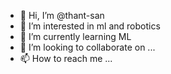 - 👋 Hi, I’m @thant-san
- 👀 I’m interested in ml and robotics
- 🌱 I’m currently learning ML
- 💞️ I’m looking to collaborate on ...
- 📫 How to reach me ...

<!---
thant-san/thant-san is a ✨ special ✨ repository because its `README.md` (this file) appears on your GitHub profile.
You can click the Preview link to take a look at your changes.
--->
